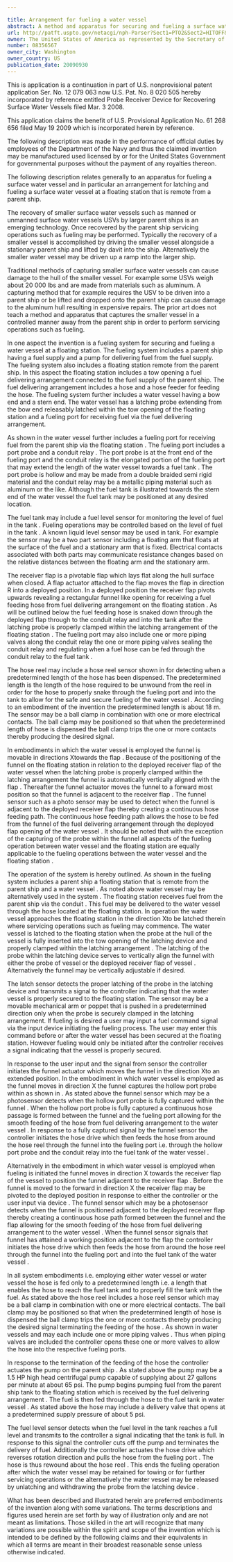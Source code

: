 ```yaml
---

title: Arrangement for fueling a water vessel
abstract: A method and apparatus for securing and fueling a surface water vessel at a floating station, attached to and remote from a parent ship. The surface water vessel may be an unmanned surface vehicle, for example. According to the invention, the surface water vessel includes a probe and the floating station includes an opening for receiving the probe therein. The floating station includes a fuel-delivering arrangement for feeding fuel from the parent ship to the water vessel.
url: http://patft.uspto.gov/netacgi/nph-Parser?Sect1=PTO2&Sect2=HITOFF&p=1&u=%2Fnetahtml%2FPTO%2Fsearch-adv.htm&r=1&f=G&l=50&d=PALL&S1=08356567&OS=08356567&RS=08356567
owner: The United States of America as represented by the Secretary of the Navy
number: 08356567
owner_city: Washington
owner_country: US
publication_date: 20090930
---
```

This is application is a continuation in part of U.S. nonprovisional patent application Ser. No. 12 079 063 now U.S. Pat. No. 8 020 505 hereby incorporated by reference entitled Probe Receiver Device for Recovering Surface Water Vessels filed Mar. 3 2008.

This application claims the benefit of U.S. Provisional Application No. 61 268 656 filed May 19 2009 which is incorporated herein by reference.

The following description was made in the performance of official duties by employees of the Department of the Navy and thus the claimed invention may be manufactured used licensed by or for the United States Government for governmental purposes without the payment of any royalties thereon.

The following description relates generally to an apparatus for fueling a surface water vessel and in particular an arrangement for latching and fueling a surface water vessel at a floating station that is remote from a parent ship.

The recovery of smaller surface water vessels such as manned or unmanned surface water vessels USVs by larger parent ships is an emerging technology. Once recovered by the parent ship servicing operations such as fueling may be performed. Typically the recovery of a smaller vessel is accomplished by driving the smaller vessel alongside a stationary parent ship and lifted by davit into the ship. Alternatively the smaller water vessel may be driven up a ramp into the larger ship.

Traditional methods of capturing smaller surface water vessels can cause damage to the hull of the smaller vessel. For example some USVs weigh about 20 000 lbs and are made from materials such as aluminum. A capturing method that for example requires the USV to be driven into a parent ship or be lifted and dropped onto the parent ship can cause damage to the aluminum hull resulting in expensive repairs. The prior art does not teach a method and apparatus that captures the smaller vessel in a controlled manner away from the parent ship in order to perform servicing operations such as fueling.

In one aspect the invention is a fueling system for securing and fueling a water vessel at a floating station. The fueling system includes a parent ship having a fuel supply and a pump for delivering fuel from the fuel supply. The fueling system also includes a floating station remote from the parent ship. In this aspect the floating station includes a tow opening a fuel delivering arrangement connected to the fuel supply of the parent ship. The fuel delivering arrangement includes a hose and a hose feeder for feeding the hose. The fueling system further includes a water vessel having a bow end and a stern end. The water vessel has a latching probe extending from the bow end releasably latched within the tow opening of the floating station and a fueling port for receiving fuel via the fuel delivering arrangement.

As shown in the water vessel further includes a fueling port for receiving fuel from the parent ship via the floating station . The fueling port includes a port probe and a conduit relay . The port probe is at the front end of the fueling port and the conduit relay is the elongated portion of the fueling port that may extend the length of the water vessel towards a fuel tank . The port probe is hollow and may be made from a double braided semi rigid material and the conduit relay may be a metallic piping material such as aluminum or the like. Although the fuel tank is illustrated towards the stern end of the water vessel the fuel tank may be positioned at any desired location.

The fuel tank may include a fuel level sensor for monitoring the level of fuel in the tank . Fueling operations may be controlled based on the level of fuel in the tank . A known liquid level sensor may be used in tank. For example the sensor may be a two part sensor including a floating arm that floats at the surface of the fuel and a stationary arm that is fixed. Electrical contacts associated with both parts may communicate resistance changes based on the relative distances between the floating arm and the stationary arm.

The receiver flap is a pivotable flap which lays flat along the hull surface when closed. A flap actuator attached to the flap moves the flap in direction R into a deployed position. In a deployed position the receiver flap pivots upwards revealing a rectangular funnel like opening for receiving a fuel feeding hose from fuel delivering arrangement on the floating station . As will be outlined below the fuel feeding hose is snaked down through the deployed flap through to the conduit relay and into the tank after the latching probe is properly clamped within the latching arrangement of the floating station . The fueling port may also include one or more piping valves along the conduit relay the one or more piping valves sealing the conduit relay and regulating when a fuel hose can be fed through the conduit relay to the fuel tank .

The hose reel may include a hose reel sensor shown in for detecting when a predetermined length of the hose has been dispensed. The predetermined length is the length of the hose required to be unwound from the reel in order for the hose to properly snake through the fueling port and into the tank to allow for the safe and secure fueling of the water vessel . According to an embodiment of the invention the predetermined length is about 18 m. The sensor may be a ball clamp in combination with one or more electrical contacts. The ball clamp may be positioned so that when the predetermined length of hose is dispensed the ball clamp trips the one or more contacts thereby producing the desired signal.

In embodiments in which the water vessel is employed the funnel is movable in directions Xtowards the flap . Because of the positioning of the funnel on the floating station in relation to the deployed receiver flap of the water vessel when the latching probe is properly clamped within the latching arrangement the funnel is automatically vertically aligned with the flap . Thereafter the funnel actuator moves the funnel to a forward most position so that the funnel is adjacent to the receiver flap . The funnel sensor such as a photo sensor may be used to detect when the funnel is adjacent to the deployed receiver flap thereby creating a continuous hose feeding path. The continuous hose feeding path allows the hose to be fed from the funnel of the fuel delivering arrangement through the deployed flap opening of the water vessel . It should be noted that with the exception of the capturing of the probe within the funnel all aspects of the fueling operation between water vessel and the floating station are equally applicable to the fueling operations between the water vessel and the floating station .

The operation of the system is hereby outlined. As shown in the fueling system includes a parent ship a floating station that is remote from the parent ship and a water vessel . As noted above water vessel may be alternatively used in the system . The floating station receives fuel from the parent ship via the conduit . This fuel may be delivered to the water vessel through the hose located at the floating station. In operation the water vessel approaches the floating station in the direction Xto be latched therein where servicing operations such as fueling may commence. The water vessel is latched to the floating station when the probe at the hull of the vessel is fully inserted into the tow opening of the latching device and properly clamped within the latching arrangement . The latching of the probe within the latching device serves to vertically align the funnel with either the probe of vessel or the deployed receiver flap of vessel . Alternatively the funnel may be vertically adjustable if desired.

The latch sensor detects the proper latching of the probe in the latching device and transmits a signal to the controller indicating that the water vessel is properly secured to the floating station. The sensor may be a movable mechanical arm or poppet that is pushed in a predetermined direction only when the probe is securely clamped in the latching arrangement. If fueling is desired a user may input a fuel command signal via the input device initiating the fueling process. The user may enter this command before or after the water vessel has been secured at the floating station. However fueling would only be initiated after the controller receives a signal indicating that the vessel is properly secured.

In response to the user input and the signal from sensor the controller initiates the funnel actuator which moves the funnel in the direction Xto an extended position. In the embodiment in which water vessel is employed as the funnel moves in direction X the funnel captures the hollow port probe within as shown in . As stated above the funnel sensor which may be a photosensor detects when the hollow port probe is fully captured within the funnel . When the hollow port probe is fully captured a continuous hose passage is formed between the funnel and the fueling port allowing for the smooth feeding of the hose from fuel delivering arrangement to the water vessel . In response to a fully captured signal by the funnel sensor the controller initiates the hose drive which then feeds the hose from around the hose reel through the funnel into the fueling port i.e. through the hollow port probe and the conduit relay into the fuel tank of the water vessel .

Alternatively in the embodiment in which water vessel is employed when fueling is initiated the funnel moves in direction X towards the receiver flap of the vessel to position the funnel adjacent to the receiver flap . Before the funnel is moved to the forward in direction X the receiver flap may be pivoted to the deployed position in response to either the controller or the user input via device . The funnel sensor which may be a photosensor detects when the funnel is positioned adjacent to the deployed receiver flap thereby creating a continuous hose path formed between the funnel and the flap allowing for the smooth feeding of the hose from fuel delivering arrangement to the water vessel . When the funnel sensor signals that funnel has attained a working position adjacent to the flap the controller initiates the hose drive which then feeds the hose from around the hose reel through the funnel into the fueling port and into the fuel tank of the water vessel .

In all system embodiments i.e. employing either water vessel or water vessel the hose is fed only to a predetermined length i.e. a length that enables the hose to reach the fuel tank and to properly fill the tank with the fuel. As stated above the hose reel includes a hose reel sensor which may be a ball clamp in combination with one or more electrical contacts. The ball clamp may be positioned so that when the predetermined length of hose is dispensed the ball clamp trips the one or more contacts thereby producing the desired signal terminating the feeding of the hose . As shown in water vessels and may each include one or more piping valves . Thus when piping valves are included the controller opens these one or more valves to allow the hose into the respective fueling ports.

In response to the termination of the feeding of the hose the controller actuates the pump on the parent ship . As stated above the pump may be a 1.5 HP high head centrifugal pump capable of supplying about 27 gallons per minute at about 65 psi. The pump begins pumping fuel from the parent ship tank to the floating station which is received by the fuel delivering arrangement . The fuel is then fed through the hose to the fuel tank in water vessel . As stated above the hose may include a delivery valve that opens at a predetermined supply pressure of about 5 psi.

The fuel level sensor detects when the fuel level in the tank reaches a full level and transmits to the controller a signal indicating that the tank is full. In response to this signal the controller cuts off the pump and terminates the delivery of fuel. Additionally the controller actuates the hose drive which reverses rotation direction and pulls the hose from the fueling port . The hose is thus rewound about the hose reel . This ends the fueling operation after which the water vessel may be retained for towing or for further servicing operations or the alternatively the water vessel may be released by unlatching and withdrawing the probe from the latching device .

What has been described and illustrated herein are preferred embodiments of the invention along with some variations. The terms descriptions and figures used herein are set forth by way of illustration only and are not meant as limitations. Those skilled in the art will recognize that many variations are possible within the spirit and scope of the invention which is intended to be defined by the following claims and their equivalents in which all terms are meant in their broadest reasonable sense unless otherwise indicated.

